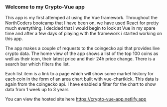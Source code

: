 ### Welcome to my Crypto-Vue app

This app is my first attemped at using the Vue framework. Throughout the NorthCoders bootcamp that I have been on, we have used React for pretty much evertything. I decided that i would begin to look at Vue in my spare time and after a few days of playing with the framework i started working on this app.

The app makes a couple of requests to the coingecko api that provides live crypto data. The home view of the app shows a list of the top 100 coins as well as their icon, their latest price and their 24h price change. There is a search bar which filters the list.

Each list item is a link to a page which will show some market history for each coin in the form of an area chart built with vue-chartkick. This data is again from the coingecko api. I have enabled a filter for the chart to show data from 1 week up to 3 years

You can view the hosted site here https://crypto-vue-app.netlify.app
